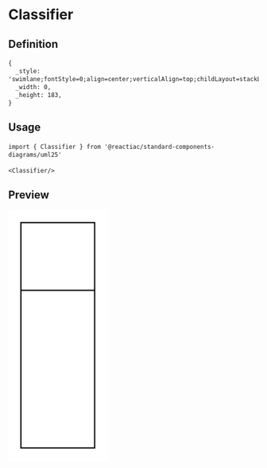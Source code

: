 # Classifier

## Definition

```
{
  _style: 'swimlane;fontStyle=0;align=center;verticalAlign=top;childLayout=stackLayout;horizontal=1;startSize=55;horizontalStack=0;resizeParent=1;resizeParentMax=0;resizeLast=0;collapsible=0;marginBottom=0;html=1;whiteSpace=wrap;',
  _width: 0,
  _height: 183,
}
```

## Usage

```
import { Classifier } from '@reactiac/standard-components-diagrams/uml25'

<Classifier/>
```

## Preview

<img src="./classifier.png" width="200"/>
